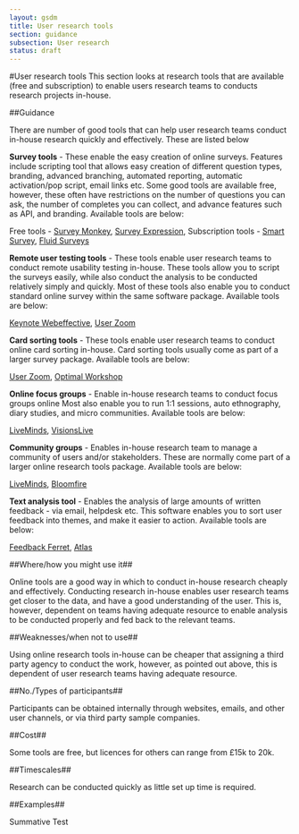 ```yaml
---
layout: gsdm
title: User research tools
section: guidance
subsection: User research
status: draft
---
```

    
#User research tools
This section looks at research tools that are available (free and subscription) to enable users research teams to conducts research projects in-house.

##Guidance

There are number of good tools that can help user research teams conduct in-house research quickly and effectively. These are listed below

**Survey tools** - These enable the easy creation of online surveys. Features include scripting tool that allows easy creation of different question types, branding, advanced branching, automated reporting, automatic activation/pop script, email links etc. Some good tools are available free, however, these often have restrictions on the number of questions you can ask, the number of completes you can collect, and advance features such as API, and branding. Available tools are below:

Free tools - [Survey Monkey](http://www.surveymonkey.com/), [Survey Expression](http://www.surveyexpression.com/),
Subscription tools - [Smart Survey](http://www.smart-survey.co.uk/), [Fluid Surveys](http://fluidsurveys.com/)

**Remote user testing tools** - These tools enable user research teams to conduct remote usability testing in-house. These tools allow you to script the surveys easily, while also conduct the analysis to be conducted relatively simply and quickly. Most of these tools also enable you to conduct standard online survey within the same software package. Available tools are below:

[Keynote Webeffective](http://www.keynote.com/products/customer_experience/web_ux_research_tools/webeffective.html),
[User Zoom](http://www.userzoom.co.uk/)

**Card sorting tools** - These tools enable user research teams to conduct online card sorting in-house. Card sorting tools usually come as part of a larger survey package. Available tools are below:

[User Zoom](http://www.userzoom.co.uk/),
[Optimal Workshop](http://www.optimalworkshop.com/optimalsort.htm)

**Online focus groups** - Enable in-house research teams to conduct focus groups online Most also enable you to run 1:1 sessions, auto ethnography, diary studies, and micro communities. Available tools are below:

[LiveMinds](http://www.liveminds.co.uk/),
[VisionsLive](http://www.visionslive.com/)

**Community groups** - Enables in-house research team to manage a community of users and/or stakeholders. These are normally come part of a larger online research tools package. Available tools are below:

[LiveMinds](http://www.liveminds.co.uk/),
[Bloomfire](http://www.bloomfire.com/)

**Text analysis tool** - Enables the analysis of large amounts of written feedback - via email, helpdesk etc. This software enables you to sort user feedback into themes, and make it easier to action. Available tools are below:

[Feedback Ferret](http://www.feedbackferret.com/),
[Atlas](http://www.atlasti.com/)

##Where/how you might use it##

Online tools are a good way in which to conduct in-house research cheaply and effectively. Conducting research in-house enables user research teams get closer to the data, and have a good understanding of the user. This is, however, dependent on teams having adequate resource to enable analysis to be conducted properly and fed back to the relevant teams.

##Weaknesses/when not to use##

Using online research tools in-house can be cheaper that assigning a third party agency to conduct the work, however, as pointed out above, this is dependent of user research teams having adequate resource.

##No./Types of participants##

Participants can be obtained internally through websites, emails, and other user channels, or via third party sample companies.

##Cost##

Some tools are free, but licences for others can range from &pound;15k to 20k.

##Timescales##

Research can be conducted quickly as little set up time is required.

##Examples##

Summative Test
 
